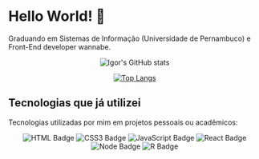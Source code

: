 # Hello World! 👋

<p>Graduando em Sistemas de Informação (Universidade de Pernambuco) e Front-End developer wannabe.</p>
<div align="center">

![Igor's GitHub stats](https://github-readme-stats-sigma-five.vercel.app/api?username=igormath&count_private=true&show_icons=true&theme=radical)

[![Top Langs](https://github-readme-stats-sigma-five.vercel.app/api/top-langs/?username=igormath&hide=jupyter%20notebook&langs_count=8&layout=compact)](https://github.com/igormath/)
</div>

## Tecnologias que já utilizei

<p>Tecnologias utilizadas por mim em projetos pessoais ou acadêmicos:</p>

<div align="center">

![HTML Badge](https://img.shields.io/badge/HTML5-E34F26?style=for-the-badge&logo=html5&logoColor=white) ![CSS3 Badge](https://img.shields.io/badge/CSS3-1572B6?style=for-the-badge&logo=css3&logoColor=white) ![JavaScript Badge](https://img.shields.io/badge/JavaScript-F7DF1E?style=for-the-badge&logo=javascript&logoColor=black) ![React Badge](https://img.shields.io/badge/React-20232A?style=for-the-badge&logo=react&logoColor=61DAFB) ![Node Badge](https://img.shields.io/badge/Node.js-43853D?style=for-the-badge&logo=node.js&logoColor=white) ![R Badge](https://img.shields.io/badge/R-276DC3?style=for-the-badge&logo=r&logoColor=white)

</div>
